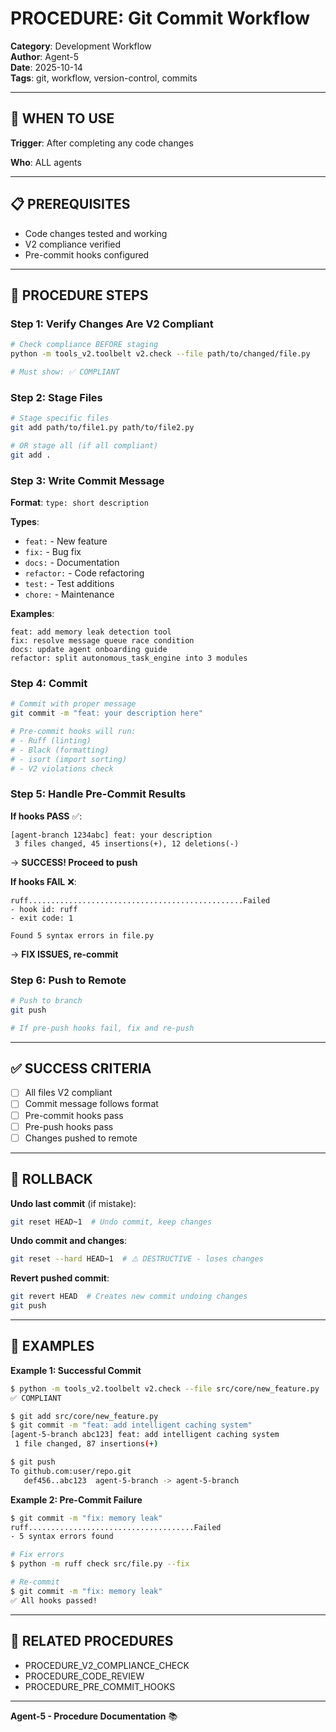 # PROCEDURE: Git Commit Workflow

**Category**: Development Workflow  
**Author**: Agent-5  
**Date**: 2025-10-14  
**Tags**: git, workflow, version-control, commits

---

## 🎯 WHEN TO USE

**Trigger**: After completing any code changes

**Who**: ALL agents

---

## 📋 PREREQUISITES

- Code changes tested and working
- V2 compliance verified
- Pre-commit hooks configured

---

## 🔄 PROCEDURE STEPS

### **Step 1: Verify Changes Are V2 Compliant**

```bash
# Check compliance BEFORE staging
python -m tools_v2.toolbelt v2.check --file path/to/changed/file.py

# Must show: ✅ COMPLIANT
```

### **Step 2: Stage Files**

```bash
# Stage specific files
git add path/to/file1.py path/to/file2.py

# OR stage all (if all compliant)
git add .
```

### **Step 3: Write Commit Message**

**Format**: `type: short description`

**Types**:
- `feat:` - New feature
- `fix:` - Bug fix
- `docs:` - Documentation
- `refactor:` - Code refactoring  
- `test:` - Test additions
- `chore:` - Maintenance

**Examples**:
```
feat: add memory leak detection tool
fix: resolve message queue race condition
docs: update agent onboarding guide
refactor: split autonomous_task_engine into 3 modules
```

### **Step 4: Commit**

```bash
# Commit with proper message
git commit -m "feat: your description here"

# Pre-commit hooks will run:
# - Ruff (linting)
# - Black (formatting)
# - isort (import sorting)
# - V2 violations check
```

### **Step 5: Handle Pre-Commit Results**

**If hooks PASS** ✅:
```
[agent-branch 1234abc] feat: your description
 3 files changed, 45 insertions(+), 12 deletions(-)
```
→ **SUCCESS! Proceed to push**

**If hooks FAIL** ❌:
```
ruff................................................Failed
- hook id: ruff
- exit code: 1

Found 5 syntax errors in file.py
```
→ **FIX ISSUES, re-commit**

### **Step 6: Push to Remote**

```bash
# Push to branch
git push

# If pre-push hooks fail, fix and re-push
```

---

## ✅ SUCCESS CRITERIA

- [ ] All files V2 compliant
- [ ] Commit message follows format
- [ ] Pre-commit hooks pass
- [ ] Pre-push hooks pass
- [ ] Changes pushed to remote

---

## 🔄 ROLLBACK

**Undo last commit** (if mistake):
```bash
git reset HEAD~1  # Undo commit, keep changes
```

**Undo commit and changes**:
```bash
git reset --hard HEAD~1  # ⚠️ DESTRUCTIVE - loses changes
```

**Revert pushed commit**:
```bash
git revert HEAD  # Creates new commit undoing changes
git push
```

---

## 📝 EXAMPLES

**Example 1: Successful Commit**

```bash
$ python -m tools_v2.toolbelt v2.check --file src/core/new_feature.py
✅ COMPLIANT

$ git add src/core/new_feature.py
$ git commit -m "feat: add intelligent caching system"
[agent-5-branch abc123] feat: add intelligent caching system
 1 file changed, 87 insertions(+)

$ git push
To github.com:user/repo.git
   def456..abc123  agent-5-branch -> agent-5-branch
```

**Example 2: Pre-Commit Failure**

```bash
$ git commit -m "fix: memory leak"
ruff.....................................Failed
- 5 syntax errors found

# Fix errors
$ python -m ruff check src/file.py --fix

# Re-commit
$ git commit -m "fix: memory leak"
✅ All hooks passed!
```

---

## 🔗 RELATED PROCEDURES

- PROCEDURE_V2_COMPLIANCE_CHECK
- PROCEDURE_CODE_REVIEW
- PROCEDURE_PRE_COMMIT_HOOKS

---

**Agent-5 - Procedure Documentation** 📚

